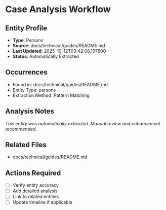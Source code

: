 # Case Analysis Workflow

## Entity Profile
- **Type**: Persons
- **Source**: docs/technical/guides/README.md
- **Last Updated**: 2025-10-12T03:42:08.197600
- **Status**: Automatically Extracted

## Occurrences
- Found in: docs/technical/guides/README.md
- Entity Type: persons
- Extraction Method: Pattern Matching

## Analysis Notes
*This entity was automatically extracted. Manual review and enhancement recommended.*

## Related Files
- docs/technical/guides/README.md

## Actions Required
- [ ] Verify entity accuracy
- [ ] Add detailed analysis
- [ ] Link to related entities
- [ ] Update timeline if applicable
